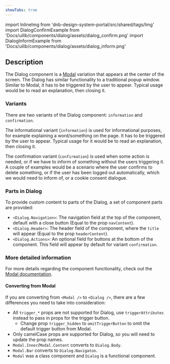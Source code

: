 ```yaml
---
showTabs: true
---
```


import InlineImg from 'dnb-design-system-portal/src/shared/tags/Img'
import DialogConfirmExample from 'Docs/uilib/components/dialog/assets/dialog_confirm.png'
import DialogInformExample from 'Docs/uilib/components/dialog/assets/dialog_inform.png'

## Description

The Dialog component is a [Modal](/uilib/components/modal) variation that appears at the center of the screen. The Dialog has similar functionality to a traditional popup window. Similar to Modal, it has to be triggered by the user to appear. Typical usage would be to read an explanation, then closing it.

### Variants

There are two variants of the Dialog component: `information` and `confirmation`.

<InlineImg height="230" width="auto" src={DialogInformExample} caption="Example of an informational Dialog" className="mint-green-12" />
<InlineImg height="230" width="auto" src={DialogConfirmExample} caption="Example of a confirmation Dialog" className="mint-green-12" />

The informational variant (`information`) is used for informational purposes, for example explaining a word/something on the page. It has to be triggered by the user to appear. Typical usage for it would be to read an explanation, then closing it.

The confirmation variant (`confirmation`) is used when some action is needed, or if we have to inform of something without the users triggering it. A couple of examples would be a scenario where the user confirms to delete something, or if the user has been logged out automatically, which we would need to inform of, or a cookie consent dialogue.

### Parts in Dialog

To provide custom content to parts of the Dialog, a set of component parts are provided:

- `<Dialog.Navigation>`: The navigation field at the top of the component, default with a close button (Equal to the prop `navContent`).
- `<Dialog.Header>`: The header field of the component, where the `title` will appear (Equal to the prop `headerContent`).
- `<Dialog.Actions>`: An optional field for buttons at the bottom of the component. This field will appear by default for variant `confirmation`.

### More detailed information

For more details regarding the component functionality, check out the [Modal documentation](/uilib/components/modal).

#### Converting from Modal

If you are converting from `<Modal />` to `<Dialog />`, there are a few differences you need to take into consideration:

- All `trigger_*` props are not supported for Dialog, use `triggerAttributes` instead to pass in props for the trigger button.
  - Change prop `trigger_hidden` to `omitTriggerButton` to omit the default trigger button from Modal.
- Only camelCase props are supported for Dialog, so you will need to update the prop names.
- `Modal.Inner`/`Modal.Content` converts to `Dialog.Body`.
- `Modal.Bar` converts to `Dialog.Navigaton`.
- `Modal` was a class component and `Dialog` is a functional component.
